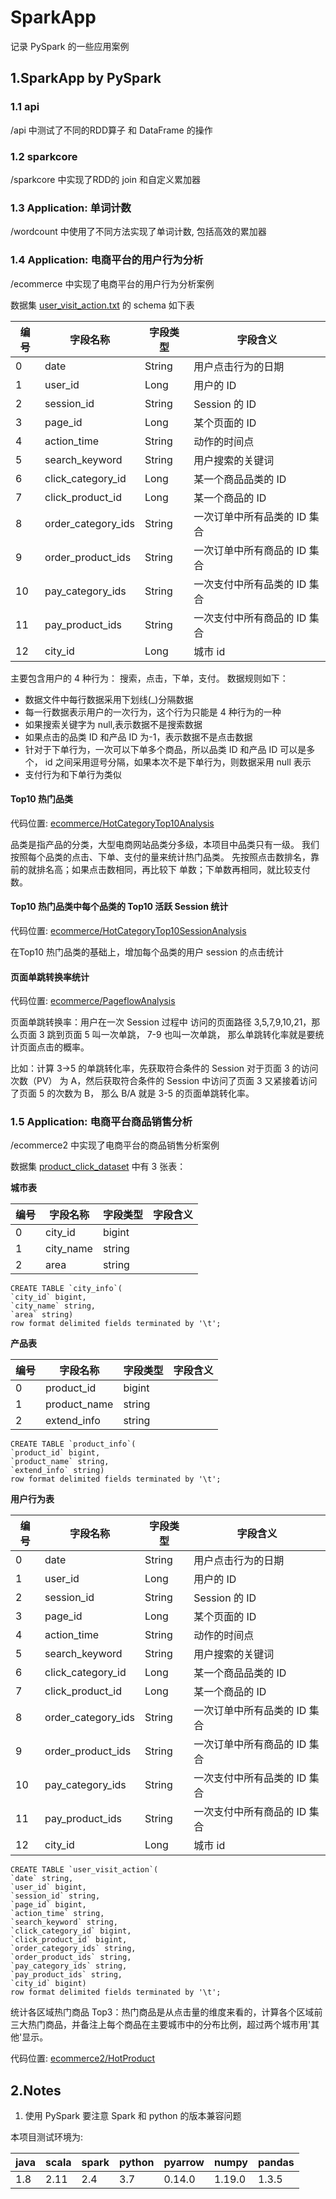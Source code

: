 
# SparkApp

记录 PySpark 的一些应用案例

## 1.SparkApp by PySpark

### 1.1 api

/api 中测试了不同的RDD算子 和 DataFrame 的操作 

### 1.2 sparkcore

/sparkcore 中实现了RDD的 join 和自定义累加器

### 1.3 Application: 单词计数

/wordcount 中使用了不同方法实现了单词计数, 包括高效的累加器

### 1.4 Application: 电商平台的用户行为分析

/ecommerce 中实现了电商平台的用户行为分析案例

数据集 [user_visit_action.txt](data/user_visit_action.txt) 的 schema 如下表

|  编号   | 字段名称  | 字段类型  |字段含义  |
|  ----  | ----  | ----  |----  |
| 0 | date | String | 用户点击行为的日期 |
| 1 | user_id | Long | 用户的 ID| 
| 2 | session_id | String | Session 的 ID| 
| 3 | page_id | Long | 某个页面的 ID| 
| 4 | action_time|  String|  动作的时间点| 
| 5 | search_keyword|  String|  用户搜索的关键词| 
| 6 | click_category_id | Long|  某一个商品品类的 ID| 
| 7 | click_product_id|  Long | 某一个商品的 ID| 
| 8 | order_category_ids|  String|  一次订单中所有品类的 ID 集合| 
| 9 |  order_product_ids|  String|  一次订单中所有商品的 ID 集合| 
| 10|  pay_category_ids|  String|  一次支付中所有品类的 ID 集合| 
| 11| pay_product_ids|  String|  一次支付中所有商品的 ID 集合| 
| 12|  city_id|  Long|  城市 id| 


主要包含用户的 4 种行为： 搜索，点击，下单，支付。
数据规则如下：

* 数据文件中每行数据采用下划线(_)分隔数据
* 每一行数据表示用户的一次行为，这个行为只能是 4 种行为的一种
* 如果搜索关键字为 null,表示数据不是搜索数据
* 如果点击的品类 ID 和产品 ID 为-1，表示数据不是点击数据
* 针对于下单行为，一次可以下单多个商品，所以品类 ID 和产品 ID 可以是多个， id 之间采用逗号分隔，如果本次不是下单行为，则数据采用 null 表示
* 支付行为和下单行为类似


####  Top10 热门品类

代码位置: [ecommerce/HotCategoryTop10Analysis](ecommerce/HotCategoryTop10Analysis.py)

品类是指产品的分类，大型电商网站品类分多级，本项目中品类只有一级。
我们按照每个品类的点击、下单、支付的量来统计热门品类。
先按照点击数排名，靠前的就排名高；如果点击数相同，再比较下
单数；下单数再相同，就比较支付数。

####  Top10 热门品类中每个品类的 Top10 活跃 Session 统计

代码位置: [ecommerce/HotCategoryTop10SessionAnalysis](ecommerce/HotCategoryTop10SessionAnalysis.py)

在Top10 热门品类的基础上，增加每个品类的用户 session 的点击统计

####  页面单跳转换率统计

代码位置: [ecommerce/PageflowAnalysis](ecommerce/PageflowAnalysis.py)

页面单跳转换率：用户在一次 Session 过程中
访问的页面路径 3,5,7,9,10,21，那么页面 3 跳到页面 5 叫一次单跳， 7-9 也叫一次单跳，
那么单跳转化率就是要统计页面点击的概率。

比如：计算 3->5 的单跳转化率，先获取符合条件的 Session 对于页面 3 的访问次数（PV）
为 A，然后获取符合条件的 Session 中访问了页面 3 又紧接着访问了页面 5 的次数为 B，
那么 B/A 就是 3-5 的页面单跳转化率。

### 1.5 Application: 电商平台商品销售分析

/ecommerce2 中实现了电商平台的商品销售分析案例

数据集 [product_click_dataset](data/product_click_dataset) 中有 3 张表： 

**城市表**

| 编号 | 字段名称 | 字段类型 |字段含义  |
| ---- | ----   | ---- |----  |
| 0 | city_id | bigint |  |
| 1 | city_name | string |  |
| 2 | area | string |  |

```
CREATE TABLE `city_info`(
`city_id` bigint,
`city_name` string,
`area` string)
row format delimited fields terminated by '\t';

```

**产品表**

| 编号 | 字段名称 | 字段类型 |字段含义  |
| ---- | ----   | ---- |----  |
| 0 | product_id | bigint |  |
| 1 | product_name | string |  |
| 2 | extend_info | string |  |

```
CREATE TABLE `product_info`(
`product_id` bigint,
`product_name` string,
`extend_info` string)
row format delimited fields terminated by '\t';

```

**用户行为表**

|  编号   | 字段名称  | 字段类型  |字段含义  |
|  ----  | ----  | ----  |----  |
| 0 | date | String | 用户点击行为的日期 |
| 1 | user_id | Long | 用户的 ID| 
| 2 | session_id | String | Session 的 ID| 
| 3 | page_id | Long | 某个页面的 ID| 
| 4 | action_time|  String|  动作的时间点| 
| 5 | search_keyword|  String|  用户搜索的关键词| 
| 6 | click_category_id | Long|  某一个商品品类的 ID| 
| 7 | click_product_id|  Long | 某一个商品的 ID| 
| 8 | order_category_ids|  String|  一次订单中所有品类的 ID 集合| 
| 9 |  order_product_ids|  String|  一次订单中所有商品的 ID 集合| 
| 10|  pay_category_ids|  String|  一次支付中所有品类的 ID 集合| 
| 11| pay_product_ids|  String|  一次支付中所有商品的 ID 集合| 
| 12|  city_id|  Long|  城市 id| 

```
CREATE TABLE `user_visit_action`(
`date` string,
`user_id` bigint,
`session_id` string,
`page_id` bigint,
`action_time` string,
`search_keyword` string,
`click_category_id` bigint,
`click_product_id` bigint,
`order_category_ids` string,
`order_product_ids` string,
`pay_category_ids` string,
`pay_product_ids` string,
`city_id` bigint)
row format delimited fields terminated by '\t';

```

统计各区域热门商品 Top3：热门商品是从点击量的维度来看的，计算各个区域前三大热门商品，并备注上每个商品在主要城市中的分布比例，超过两个城市用'其他'显示。

代码位置: [ecommerce2/HotProduct](ecommerce2/HotProduct.py)

## 2.Notes

1. 使用 PySpark 要注意 Spark 和 python 的版本兼容问题

本项目测试环境为:

java | scala | spark | python | pyarrow | numpy | pandas |     
-----| ------|-------| ------| ------|------| ------|
1.8  | 2.11  | 2.4   | 3.7 |  0.14.0 | 1.19.0|  1.3.5 |





